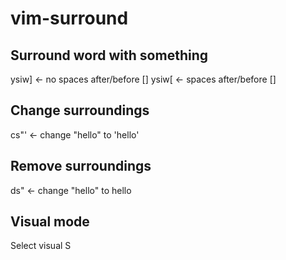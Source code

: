 # vim-surround

## Surround word with something
ysiw] <- no spaces after/before []
ysiw[ <- spaces after/before []

## Change surroundings
cs"' <- change "hello" to 'hello'

## Remove surroundings
ds" <- change "hello" to hello

## Visual mode
Select visual
S<p whatever blah>

